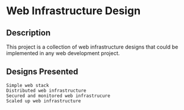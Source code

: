 # Web Infrastructure Design

## Description
This project is a collection of web infrastructure designs that could be implemented in any web development project.

## Designs Presented
```
Simple web stack 
Distributed web infrastructure
Secured and monitored web infrastrucure 
Scaled up web infrastructure
```